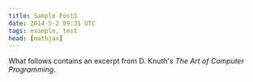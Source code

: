 ```yaml
---
title: Sample Post3
date: 2014-5-2 09:31 UTC
tags: example, test
head: [mathjax]
---
```


What follows contains an excerpt from D. Knuth's _The Art of Computer Programming_.
